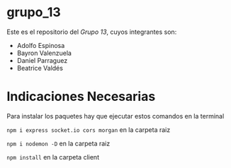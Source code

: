# grupo_13

Este es el repositorio del _Grupo 13_, cuyos integrantes son:
* Adolfo Espinosa 
* Bayron Valenzuela 
* Daniel Parraguez 
* Beatrice Valdés 

# Indicaciones Necesarias
Para instalar los paquetes hay que ejecutar estos comandos en la terminal

`npm i express socket.io cors morgan` en la carpeta raiz

`npm i nodemon -D` en la carpeta raiz

`npm install` en la carpeta client
